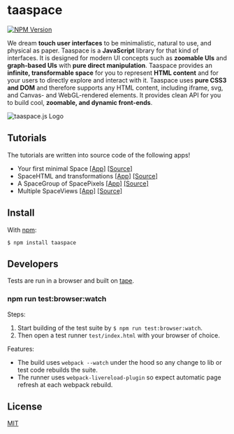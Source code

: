 # taaspace

[![NPM Version](https://badge.fury.io/js/taaspace.svg)](https://www.npmjs.com/package/taaspace)

We dream **touch user interfaces** to be minimalistic, natural to use, and physical as paper. Taaspace is a **JavaScript** library for that kind of interfaces. It is designed for modern UI concepts such as **zoomable UIs** and **graph-based UIs** with **pure direct manipulation**. Taaspace provides an **infinite, transformable space** for you to represent **HTML content** and for your users to directly explore and interact with it. Taaspace uses **pure CSS3 and DOM** and therefore supports any HTML content, including iframe, svg, and Canvas- and WebGL-rendered elements. It provides clean API for you to build cool, **zoomable, and dynamic front-ends**.

![taaspace.js Logo](docs/taaspace-logo-256.png?raw=true)


## Tutorials

The tutorials are written into source code of the following apps!

- Your first minimal Space [[App]](https://rawgit.com/taataa/taaspace/development/examples/minimal/index.html) [[Source]](examples/minimal/index.html)
- SpaceHTML and transformations [[App]](https://rawgit.com/taataa/taaspace/development/examples/html/index.html) [[Source]](examples/html/index.html)
- A SpaceGroup of SpacePixels [[App]](https://rawgit.com/taataa/taaspace/development/examples/pixels/index.html) [[Source]](examples/pixels/index.html)
- Multiple SpaceViews [[App]](https://rawgit.com/taataa/taaspace/development/examples/multiview/index.html) [[Source]](examples/multiview/index.html)

<!---
- [HTML elements](https://rawgit.com/taataa/taaspace/development/examples/html/index.html)
- [Interaction](https://rawgit.com/taataa/taaspace/development/examples/play/index.html)
- [Hammer.js integration](https://rawgit.com/taataa/taaspace/development/examples/hammerjs/index.html)
- [Canvas animation](https://rawgit.com/taataa/taaspace/development/examples/canvas/index.html)
--->


## Install

With [npm](https://www.npmjs.com/package/taaspace):

    $ npm install taaspace

<!---
## Documentation

- [API](docs/api.md)
--->

## Developers

Tests are run in a browser and built on [tape](https://github.com/substack/tape).

### npm run test:browser:watch

Steps:

1. Start building of the test suite by `$ npm run test:browser:watch`.
1. Then open a test runner `test/index.html` with your browser of choice.

Features:

- The build uses `webpack --watch` under the hood so any change to lib or test code rebuilds the suite.
- The runner uses `webpack-livereload-plugin` so expect automatic page refresh at each webpack rebuild.


## License

[MIT](LICENSE)
